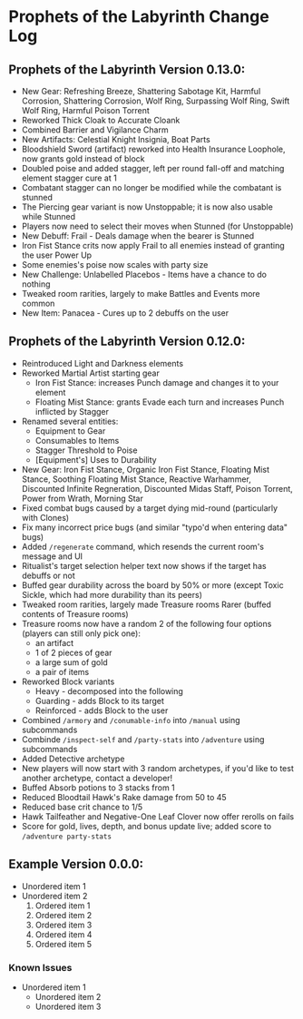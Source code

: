 # Prophets of the Labyrinth Change Log
## Prophets of the Labyrinth Version 0.13.0:
- New Gear: Refreshing Breeze, Shattering Sabotage Kit, Harmful Corrosion, Shattering Corrosion, Wolf Ring, Surpassing Wolf Ring, Swift Wolf Ring, Harmful Poison Torrent
- Reworked Thick Cloak to Accurate Cloank
- Combined Barrier and Vigilance Charm
- New Artifacts: Celestial Knight Insignia, Boat Parts
- Bloodshield Sword (artifact) reworked into Health Insurance Loophole, now grants gold instead of block
- Doubled poise and added stagger, left per round fall-off and matching element stagger cure at 1
- Combatant stagger can no longer be modified while the combatant is stunned
- The Piercing gear variant is now Unstoppable; it is now also usable while Stunned
- Players now need to select their moves when Stunned (for Unstoppable)
- New Debuff: Frail - Deals damage when the bearer is Stunned
- Iron Fist Stance crits now apply Frail to all enemies instead of granting the user Power Up
- Some enemies's poise now scales with party size
- New Challenge: Unlabelled Placebos - Items have a chance to do nothing
- Tweaked room rarities, largely to make Battles and Events more common
- New Item: Panacea - Cures up to 2 debuffs on the user
## Prophets of the Labyrinth Version 0.12.0:
- Reintroduced Light and Darkness elements
- Reworked Martial Artist starting gear
   - Iron Fist Stance: increases Punch damage and changes it to your element
   - Floating Mist Stance: grants Evade each turn and increases Punch inflicted by Stagger
- Renamed several entities:
   - Equipment to Gear
   - Consumables to Items
   - Stagger Threshold to Poise
   - \[Equipment's\] Uses to Durability
- New Gear: Iron Fist Stance, Organic Iron Fist Stance, Floating Mist Stance, Soothing Floating Mist Stance, Reactive Warhammer, Discounted Infinite Regneration, Discounted Midas Staff, Poison Torrent, Power from Wrath, Morning Star
- Fixed combat bugs caused by a target dying mid-round (particularly with Clones)
- Fix many incorrect price bugs (and similar "typo'd when entering data" bugs)
- Added `/regenerate` command, which resends the current room's message and UI
- Ritualist's target selection helper text now shows if the target has debuffs or not
- Buffed gear durability across the board by 50% or more (except Toxic Sickle, which had more durability than its peers)
- Tweaked room rarities, largely made Treasure rooms Rarer (buffed contents of Treasure rooms)
- Treasure rooms now have a random 2 of the following four options (players can still only pick one):
   - an artifact
   - 1 of 2 pieces of gear
   - a large sum of gold
   - a pair of items
- Reworked Block variants
   - Heavy - decomposed into the following
   - Guarding - adds Block to its target
   - Reinforced - adds Block to the user
- Combined `/armory` and `/conumable-info` into `/manual` using subcommands
- Combinde `/inspect-self` and `/party-stats` into `/adventure` using subcommands
- Added Detective archetype
- New players will now start with 3 random archetypes, if you'd like to test another archetype, contact a developer!
- Buffed Absorb potions to 3 stacks from 1
- Reduced Bloodtail Hawk's Rake damage from 50 to 45
- Reduced base crit chance to 1/5
- Hawk Tailfeather and Negative-One Leaf Clover now offer rerolls on fails
- Score for gold, lives, depth, and bonus update live; added score to `/adventure party-stats`

## Example Version 0.0.0:
- Unordered item 1
- Unordered item 2
   1. Ordered item 1
   1. Ordered item 2
   1. Ordered item 3
   1. Ordered item 4
   1. Ordered item 5
### Known Issues
- Unordered item 1
   - Unordered item 2
   - Unordered item 3

